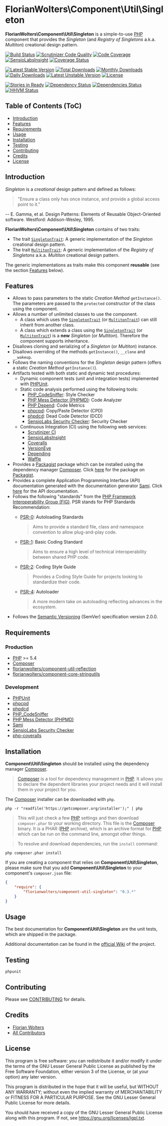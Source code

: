 # FlorianWolters\Component\Util\Singleton

**FlorianWolters\Component\Util\Singleton** is a simple-to-use [PHP][1]
component that provides the *Singleton* (and *Registry of Singletons* a.k.a.
*Multiton*) creational design pattern.

[![Build Status](https://travis-ci.org/FlorianWolters/PHP-Component-Util-Singleton.svg?branch=master)](https://travis-ci.org/FlorianWolters/PHP-Component-Util-Singleton)
[![Scrutinizer Code Quality](https://scrutinizer-ci.com/g/FlorianWolters/PHP-Component-Util-Singleton/badges/quality-score.png?b=master)](https://scrutinizer-ci.com/g/FlorianWolters/PHP-Component-Util-Singleton/?branch=master)
[![Code Coverage](https://scrutinizer-ci.com/g/FlorianWolters/PHP-Component-Util-Singleton/badges/coverage.png?b=master)](https://scrutinizer-ci.com/g/FlorianWolters/PHP-Component-Util-Singleton/?branch=master)
[![SensioLabsInsight](https://insight.sensiolabs.com/projects/edc62383-bf27-4e3e-bd39-37c65ccbf329/mini.png)](https://insight.sensiolabs.com/projects/edc62383-bf27-4e3e-bd39-37c65ccbf329)
[![Coverage Status](https://img.shields.io/coveralls/FlorianWolters/PHP-Component-Util-Singleton.svg)](https://coveralls.io/r/FlorianWolters/PHP-Component-Util-Singleton?branch=master)

[![Latest Stable Version](https://poser.pugx.org/florianwolters/component-util-singleton/v/stable.png)](https://packagist.org/packages/florianwolters/component-util-singleton)
[![Total Downloads](https://poser.pugx.org/florianwolters/component-util-singleton/downloads.png)](https://packagist.org/packages/florianwolters/component-util-singleton)
[![Monthly Downloads](https://poser.pugx.org/florianwolters/component-util-singleton/d/monthly.png)](https://packagist.org/packages/florianwolters/component-util-singleton)
[![Daily Downloads](https://poser.pugx.org/florianwolters/component-util-singleton/d/daily.png)](https://packagist.org/packages/florianwolters/component-util-singleton)
[![Latest Unstable Version](https://poser.pugx.org/florianwolters/component-util-singleton/v/unstable.png)](https://packagist.org/packages/florianwolters/component-util-singleton)
[![License](https://poser.pugx.org/florianwolters/component-util-singleton/license.png)](https://packagist.org/packages/florianwolters/component-util-singleton)

[![Stories in Ready](https://badge.waffle.io/florianwolters/php-component-util-singleton.png?label=ready&title=Ready)](https://waffle.io/florianwolters/php-component-util-singleton)
[![Dependency Status](https://www.versioneye.com/user/projects/51c330f85862c4000200053e/badge.svg)](https://www.versioneye.com/user/projects/51c330f85862c4000200053e)
[![Dependencies Status](https://depending.in/FlorianWolters/PHP-Component-Util-Singleton.png)](http://depending.in/FlorianWolters/PHP-Component-Util-Singleton)
[![HHVM Status](http://hhvm.h4cc.de/badge/florianwolters/component-util-singleton.png)](http://hhvm.h4cc.de/package/florianwolters/component-util-singleton)

## Table of Contents (ToC)

* [Introduction](#introduction)
* [Features](#features)
* [Requirements](#requirements)
* [Usage](#usage)
* [Installation](#installation)
* [Testing](#testing)
* [Contributing](#contributing)
* [Credits](#credits)
* [License](#license)

## Introduction

*Singleton* is a *creational* design pattern and defined as follows:

> "Ensure a class only has once instance, and provide a global access point to
> it."

-- E. Gamma, et al. Design Patterns: Elements of Reusable Object-Oriented
software. Westford: Addison-Wesley, 1995.

**FlorianWolters\Component\Util\Singleton** contains of two traits:

* The trait [`SingletonTrait`][53]: A generic implementation of the *Singleton*
  creational design pattern.
* The trait [`MultitonTrait`][54]: A generic implementation of the *Registry of
  Singletons* a.k.a. *Multiton* creational design pattern.

The generic implementations as traits make this component **reusable** (see the
section [Features](#features) below).

## Features

* Allows to pass parameters to the static *Creation Method* `getInstance()`. The
  parameters are passed to the `protected` constructor of the class using the
  component.
* Allows a number of unlimited classes to use the component.
    * A class which uses the [`SingletonTrait`][53] (or [`MultitonTrait`][54])
      can still inherit from another class.
    * A class which extends a class using the [`SingletonTrait`][53] (or
     [`MultitonTrait`][54]) is a **new** *Singleton* (or *Multiton*). Therefore
     the component supports inheritance.
* Disallows cloning and serializing of a *Singleton* (or *Multiton*) instance.
* Disallows overriding of the methods `getInstance()`, `__clone` and `__wakeup`.
* Follows the naming conventions for the *Singleton* design pattern (offers a
  static *Creation Method* `getInstance()`).
* Artifacts tested with both static and dynamic test procedures:
    * Dynamic component tests (unit and integration tests) implemented with
      [PHPUnit][41].
    * Static code analysis performed using the following tools:
        * [PHP_CodeSniffer][40]: Style Checker
        * [PHP Mess Detector (PHPMD)][44]: Code Analyzer
        * [PHP Depend][45]: Code Metrics
        * [phpcpd][42]: Copy/Paste Detector (CPD)
        * [phpdcd][43]: Dead Code Detector (DCD)
        * [SensioLabs Security Checker][47]: Security Checker
    * Continuous Integration (CI) using the following web services:
        * [Scrutinizer CI][21]
        * [SensioLabsInsight][22]
        * [Coveralls][23]
        * [VersionEye][24]
        * [Depending][25]
        * [Waffle][26]
* Provides a [Packagist][3] package which can be installed using the dependency
  manager [Composer][2]. Click [here][51] for the package on [Packagist][3].
* Provides a complete Application Programming Interface (API) documentation
  generated with the documentation generator [Sami][46]. Click
  [here][52] for the API documentation.
* Follows the following "standards" from the [PHP Framework Interoperability
  Group (FIG)][10]. PSR stands for PHP Standards Recommendation:
    * [PSR-0][11]: Autoloading Standards

        > Aims to provide a standard file, class and namespace convention to
        > allow plug-and-play code.
    * [PSR-1][12]: Basic Coding Standard

        > Aims to ensure a high level of technical interoperability between
        > shared PHP code.
    * [PSR-2][13]: Coding Style Guide

        > Provides a Coding Style Guide for projects looking to standardize
        > their code.
    * [PSR-4][14]: Autoloader

        > A more modern take on autoloading reflecting advances in the
        > ecosystem.
* Follows the [Semantic Versioning][4] (SemVer) specification version 2.0.0.

## Requirements

### Production

* [PHP][1] >= 5.4
* [Composer][2]
* [florianwolters/component-util-reflection][56]
* [florianwolters/component-core-stringutils][57]

### Development

* [PHPUnit][41]
* [phpcpd][42]
* [phpdcd][43]
* [PHP_CodeSniffer][40]
* [PHP Mess Detector (PHPMD)][44]
* [Sami][46]
* [SensioLabs Security Checker][47]
* [php-coveralls][48]

## Installation

**Component\Util\Singleton** should be installed using the dependency manager
[Composer][2].

> [Composer][2] is a tool for dependency management in [PHP][1]. It allows you
> to declare the dependent libraries your project needs and it will install them
> in your project for you.

The [Composer][2] installer can be downloaded with `php`.

    php -r "readfile('https://getcomposer.org/installer');" | php

> This will just check a few [PHP][1] settings and then download `composer.phar`
> to your working directory. This file is the [Composer][2] binary. It is a PHAR
> ([PHP][1] archive), which is an archive format for [PHP][1] which can be run
> on the command line, amongst other things.

> To resolve and download dependencies, run the `install` command:

    php composer.phar install

If you are creating a component that relies on **Component\Util\Singleton**,
please make sure that you add **Component\Util\Singleton** to your component's
`composer.json` file:

```json
{
    "require": {
        "florianwolters/component-util-singleton": "0.3.*"
    }
}
```

## Usage

The best documentation for **Component\Util\Singleton** are the unit tests,
which are shipped in the package.

Additional documentation can be found in the [official Wiki][55] of the project.

## Testing

    phpunit

## Contributing

Please see [CONTRIBUTING](CONTRIBUTING.md) for details.

## Credits

* [Florian Wolters][9]
* [All Contributors][50]

## License

This program is free software: you can redistribute it and/or modify it under the
terms of the GNU Lesser General Public License as published by the Free Software
Foundation, either version 3 of the License, or (at your option) any later
version.

This program is distributed in the hope that it will be useful, but WITHOUT ANY
WARRANTY; without even the implied warranty of MERCHANTABILITY or FITNESS FOR A
PARTICULAR PURPOSE.  See the GNU Lesser General Public License for more details.

You should have received a copy of the GNU Lesser General Public License along
with this program. If not, see <https://gnu.org/licenses/lgpl.txt>.

[1]: https://php.net
     "PHP: Hypertext Preprocessor"
[2]: https://getcomposer.org
     "Composer"
[3]: https://packagist.org
     "Packagist"
[4]: http://semver.org
     "Semantic Versioning"
[9]: https://github.com/FlorianWolters
     "FlorianWolters · GitHub"
[10]: http://php-fig.org
      "PHP-FIG — PHP Framework Interop Group"
[11]: http://php-fig.org/psr/psr-0
      "PSR-0 requirements for autoloader interoperability"
[12]: http://php-fig.org/psr/psr-1
      "PSR-1 basic coding style guide"
[13]: http://php-fig.org/psr/psr-2
      "PSR-2 coding style guide"
[14]: http://php-fig.org/psr/psr-4
      "PSR-4: Improved Autoloading"
[20]: https://travis-ci.org
      "Travis CI"
[21]: https://scrutinizer-ci.com
      "Scrutinizer CI"
[22]: https://insight.sensiolabs.com
      "SensioLabsInsight"
[23]: https://coveralls.io
      "Coveralls"
[24]: https://versioneye.com
      "VersionEye"
[25]: https://depending.in
      "Depending"
[26]: https://waffle.io
      "Waffle"
[27]: http://hhvm.h4cc.de
      "HHVM Support in PHP Projects"
[40]: https://pear.php.net/package/PHP_CodeSniffer
      "PHP_CodeSniffer"
[41]: https://phpunit.de
      "PHPUnit"
[42]: https://github.com/sebastianbergmann/phpcpd
      "sebastianbergmann/phpcpd · GitHub"
[43]: https://github.com/sebastianbergmann/phpdcd
      "sebastianbergmann/phpdcd · GitHub"
[44]: http://phpmd.org
      "PHPMD - PHP Mess Detector"
[45]: http://pdepend.org
      "PHP Depend - Software Metrics for PHP"
[46]: https://github.com/fabpot/sami
      "fabpot/sami · GitHub"
[47]: https://github.com/sensiolabs/security-checker
      "SensioLabs Security Checker"
[48]: https://github.com/satooshi/php-coveralls
      "satooshi/php-coveralls · GitHub"
[50]: https://github.com/FlorianWolters/PHP-Component-Util-Singleton/contributors
      "Contributors to FlorianWolters/PHP-Component-Util-Singleton"
[51]: https://packagist.org/packages/florianwolters/component-util-singleton
      "florianwolters/component-util-singleton - Packagist"
[52]: http://blog.florianwolters.de/PHP-Component-Util-Singleton
      "Application Programming Interface (API) documentation"
[53]: src/php/FlorianWolters/Component/Util/Singleton/SingletonTrait.php
      "FlorianWolters\Component\Util\Singleton\SingletonTrait"
[54]: src/php/FlorianWolters/Component/Util/Singleton/MultitonTrait.php
      "FlorianWolters\Component\Util\Singleton\MultitonTrait"
[55]: /wiki
      "FlorianWolters/PHP-Component-Util-Singleton Wiki"
[56]: https://github.com/FlorianWolters/PHP-Component-Util-Reflection
      "FlorianWolters/PHP-Component-Util-Reflection"
[57]: https://github.com/FlorianWolters/PHP-Component-Core-StringUtils
      "FlorianWolters/PHP-Component-Core-StringUtils"

